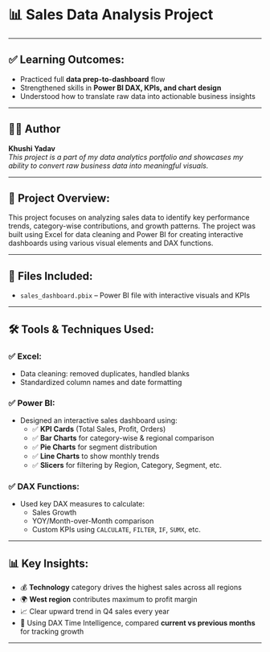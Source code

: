 # 📊 Sales Data Analysis Project
---

## ✅ Learning Outcomes:

- Practiced full **data prep-to-dashboard** flow
- Strengthened skills in **Power BI DAX, KPIs, and chart design**
- Understood how to translate raw data into actionable business insights

---

## 👩‍💻 Author

**Khushi Yadav**  
_This project is a part of my data analytics portfolio and showcases my ability to convert raw business data into meaningful visuals._

---


## 📘 Project Overview:
This project focuses on analyzing sales data to identify key performance trends, category-wise contributions, and growth patterns. The project was built using Excel for data cleaning and Power BI for creating interactive dashboards using various visual elements and DAX functions.

---

## 📁 Files Included:


- `sales_dashboard.pbix` – Power BI file with interactive visuals and KPIs

---

## 🛠️ Tools & Techniques Used:

### ✅ Excel:
- Data cleaning: removed duplicates, handled blanks
- Standardized column names and date formatting

### ✅ Power BI:
- Designed an interactive sales dashboard using:
  - ✅ **KPI Cards** (Total Sales, Profit, Orders)
  - ✅ **Bar Charts** for category-wise & regional comparison
  - ✅ **Pie Charts** for segment distribution
  - ✅ **Line Charts** to show monthly trends
  - ✅ **Slicers** for filtering by Region, Category, Segment, etc.

### ✅ DAX Functions:
- Used key DAX measures to calculate:
  - Sales Growth
  - YOY/Month-over-Month comparison
  - Custom KPIs using `CALCULATE`, `FILTER`, `IF`, `SUMX`, etc.

---

## 📊 Key Insights:

- 💰 **Technology** category drives the highest sales across all regions
- 🌍 **West region** contributes maximum to profit margin
- 📈 Clear upward trend in Q4 sales every year
- 🔁 Using DAX Time Intelligence, compared **current vs previous months** for tracking growth

---



